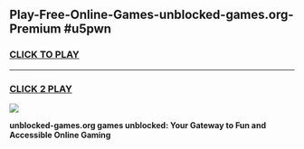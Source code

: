 
## Play-Free-Online-Games-unblocked-games.org-Premium #u5pwn
<h3>
<a href="https://premium.freeplayer.one?title=unblocked-games.org&ref=8M">CLICK TO PLAY</a></h3>
<hr>

<h3>
<a href="https://premium.freeplayer.one?title=unblocked-games.org&ref=8M">CLICK 2 PLAY</a>
  
</h3>

<a href="https://premium.freeplayer.one?title=unblocked-games.org&ref=8M"><img src="https://clearcache.store/games.png"></a>


**unblocked-games.org games unblocked: Your Gateway to Fun and Accessible Online Gaming**
